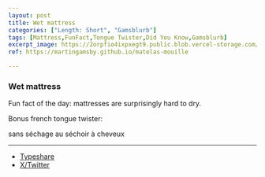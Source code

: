 ```yaml
---
layout: post
title: Wet mattress
categories: ["Length: Short", "Gamsblurb"]
tags: [Mattress,FunFact,Tongue Twister,Did You Know,Gamsblurb]
excerpt_image: https://2orpfio4ixpxegt9.public.blob.vercel-storage.com/post/cm0eiyczg01uil60cxwhz4a5o/images/57387c5a-5562-4022-928e-5d48dff17923-outn2Bk6Q2f7IwL0FbLaWyPJCWjNU3.jfif
ref: https://martingamsby.github.io/matelas-mouille

---
```


### **Wet mattress**

Fun fact of the day: mattresses are surprisingly hard to dry.

Bonus french tongue twister:

sans séchage au séchoir à cheveux

---

- [Typeshare](https://typeshare.co/martingamsby/posts/wet-mattress)
- [X/Twitter](https://x.com/MartinGamsby_EN/status/1833947792802545784)

